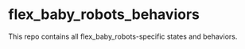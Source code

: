 # flex_baby_robots_behaviors
This repo contains all flex_baby_robots-specific states and behaviors.
